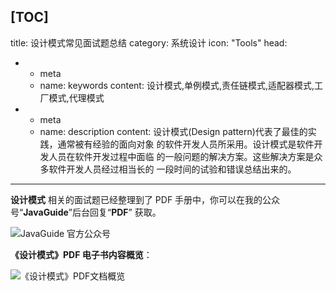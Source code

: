 [TOC]
---
title: 设计模式常见面试题总结
category: 系统设计
icon: "Tools"
head:
  - - meta
    - name: keywords
      content: 设计模式,单例模式,责任链模式,适配器模式,工厂模式,代理模式
  - - meta
    - name: description
      content: 设计模式(Design pattern)代表了最佳的实践，通常被有经验的面向对象 的软件开发人员所采用。设计模式是软件开发人员在软件开发过程中面临 的一般问题的解决方案。这些解决方案是众多软件开发人员经过相当⻓的 一段时间的试验和错误总结出来的。
---

**设计模式** 相关的面试题已经整理到了 PDF 手册中，你可以在我的公众号“**JavaGuide**”后台回复“**PDF**” 获取。

![JavaGuide 官方公众号](https://oss.javaguide.cn/github/javaguide/gongzhonghaoxuanchuan.png)

**《设计模式》PDF 电子书内容概览**：

![《设计模式》PDF文档概览](https://oss.javaguide.cn/github/javaguide/system-design/design-pattern-pdf.png)

<!-- @include: @article-footer.snippet.md -->
